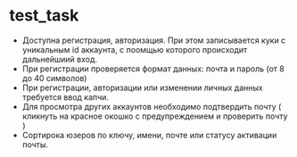# test_task


- Доступна регистрация, авторизация. При этом записывается куки с уникальным id аккаунта, с поомщью которого происходит дальнейшиий вход.
- При регистрации проверяется формат данных: почта и пароль (от 8 до 40 символов)
- При регистрации, авторизации или изменении личных данных требуется ввод капчи.
- Для просмотра других аккаунтов необходимо подтвердить почту ( кликнуть на красное окошко с предупреждением и проверить почту )
- Сортирока юзеров по ключу, имени, почте или статусу активации почты.

